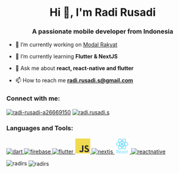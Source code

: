 <h1 align="center">Hi 👋, I'm Radi Rusadi</h1>
<h3 align="center">A passionate mobile developer from Indonesia</h3>

- 🔭 I’m currently working on [Modal Rakyat](https://github.com/modal-rakyat-indonesia)

- 🌱 I’m currently learning **Flutter & NextJS**

- 💬 Ask me about **react, react-native and flutter**

- 📫 How to reach me **radi.rusadi.s@gmail.com**

<h3 align="left">Connect with me:</h3>
<p align="left">
<a href="https://linkedin.com/in/radi-rusadi-a26669150" target="blank"><img align="center" src="https://raw.githubusercontent.com/rahuldkjain/github-profile-readme-generator/master/src/images/icons/Social/linked-in-alt.svg" alt="radi-rusadi-a26669150" height="30" width="40" /></a>
<a href="https://instagram.com/radi.rusadi.s" target="blank"><img align="center" src="https://raw.githubusercontent.com/rahuldkjain/github-profile-readme-generator/master/src/images/icons/Social/instagram.svg" alt="radi.rusadi.s" height="30" width="40" /></a>
</p>

<h3 align="left">Languages and Tools:</h3>
<p align="left"> <a href="https://dart.dev" target="_blank" rel="noreferrer"> <img src="https://www.vectorlogo.zone/logos/dartlang/dartlang-icon.svg" alt="dart" width="40" height="40"/> </a> <a href="https://firebase.google.com/" target="_blank" rel="noreferrer"> <img src="https://www.vectorlogo.zone/logos/firebase/firebase-icon.svg" alt="firebase" width="40" height="40"/> </a> <a href="https://flutter.dev" target="_blank" rel="noreferrer"> <img src="https://www.vectorlogo.zone/logos/flutterio/flutterio-icon.svg" alt="flutter" width="40" height="40"/> </a> <a href="https://developer.mozilla.org/en-US/docs/Web/JavaScript" target="_blank" rel="noreferrer"> <img src="https://raw.githubusercontent.com/devicons/devicon/master/icons/javascript/javascript-original.svg" alt="javascript" width="40" height="40"/> </a> <a href="https://nextjs.org/" target="_blank" rel="noreferrer"> <img src="https://cdn.worldvectorlogo.com/logos/nextjs-2.svg" alt="nextjs" width="40" height="40"/> </a> <a href="https://reactjs.org/" target="_blank" rel="noreferrer"> <img src="https://raw.githubusercontent.com/devicons/devicon/master/icons/react/react-original-wordmark.svg" alt="react" width="40" height="40"/> </a> <a href="https://reactnative.dev/" target="_blank" rel="noreferrer"> <img src="https://reactnative.dev/img/header_logo.svg" alt="reactnative" width="40" height="40"/> </a> </p>

<p><img align="left" src="https://github-readme-stats.vercel.app/api/top-langs?username=radirs&show_icons=true&locale=en&layout=compact" alt="radirs" /></p>

<p>&nbsp;<img align="center" src="https://github-readme-stats.vercel.app/api?username=radirs&show_icons=true&locale=en" alt="radirs" /></p>
